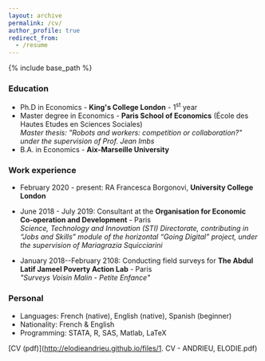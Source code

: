 ```yaml
---
layout: archive
permalink: /cv/
author_profile: true
redirect_from:
  - /resume
---
```


{% include base_path %}

### Education
* Ph.D in Economics - **King's College London** - 1<sup>st</sup> year
* Master degree in Economics - **Paris School of Economics** (École des Hautes Etudes en Sciences Sociales)  
*Master thesis: "Robots and workers: competition or collaboration?" under the supervision of Prof. Jean Imbs*
* B.A. in Economics - **Aix-Marseille University**


### Work experience
* February 2020 - present: RA Francesca Borgonovi, **University College London**

* June 2018 - July 2019: Consultant at the **Organisation for Economic Co-operation and Development** - Paris  
*Science, Technology and Innovation (STI) Directorate, contributing in “Jobs and Skills” module of the horizontal “Going Digital” project, under the supervision of Mariagrazia Squicciarini*

* January 2018--February 2108: Conducting field surveys for **The Abdul Latif Jameel Poverty Action Lab** - Paris  
*"Surveys Voisin Malin - Petite Enfance"*

### Personal
* Languages: French (native), English (native), Spanish (beginner)
* Nationality: French & English
* Programming: STATA, R, SAS, Matlab, LaTeX

[CV (pdf)](http://elodieandrieu.github.io/files/1. CV - ANDRIEU, ELODIE.pdf)
